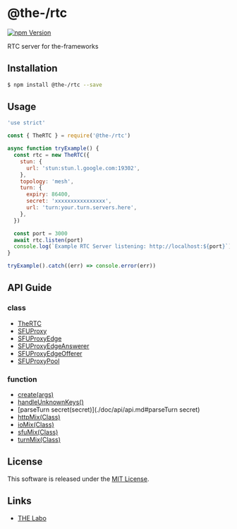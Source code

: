 @the-/rtc
==========

<!---
This file is generated by the-tmpl. Do not update manually.
--->

<!-- Badge Start -->
<a name="badges"></a>

[![npm Version][bd_npm_shield_url]][bd_npm_url]

[bd_repo_url]: https://github.com/the-labo/the
[bd_travis_url]: http://travis-ci.org/the-labo/the
[bd_travis_shield_url]: http://img.shields.io/travis/the-labo/the.svg?style=flat
[bd_travis_com_url]: http://travis-ci.com/the-labo/the
[bd_travis_com_shield_url]: https://api.travis-ci.com/the-labo/the.svg?token=
[bd_license_url]: https://github.com/the-labo/the/blob/master/LICENSE
[bd_npm_url]: http://www.npmjs.org/package/@the-/rtc
[bd_npm_shield_url]: http://img.shields.io/npm/v/@the-/rtc.svg?style=flat
[bd_standard_url]: http://standardjs.com/
[bd_standard_shield_url]: https://img.shields.io/badge/code%20style-standard-brightgreen.svg

<!-- Badge End -->


<!-- Description Start -->
<a name="description"></a>

RTC server for the-frameworks

<!-- Description End -->


<!-- Overview Start -->
<a name="overview"></a>



<!-- Overview End -->


<!-- Sections Start -->
<a name="sections"></a>

<!-- Section from "doc/readme/01.Installation.md.hbs" Start -->

<a name="section-doc-readme-01-installation-md"></a>

Installation
-----

```bash
$ npm install @the-/rtc --save
```


<!-- Section from "doc/readme/01.Installation.md.hbs" End -->

<!-- Section from "doc/readme/02.Usage.md.hbs" Start -->

<a name="section-doc-readme-02-usage-md"></a>

Usage
---------

```javascript
'use strict'

const { TheRTC } = require('@the-/rtc')

async function tryExample() {
  const rtc = new TheRTC({
    stun: {
      url: 'stun:stun.l.google.com:19302',
    },
    topology: 'mesh',
    turn: {
      expiry: 86400,
      secret: 'xxxxxxxxxxxxxxxx',
      url: 'turn:your.turn.servers.here',
    },
  })

  const port = 3000
  await rtc.listen(port)
  console.log(`Example RTC Server listening: http://localhost:${port}`)
}

tryExample().catch((err) => console.error(err))

```


<!-- Section from "doc/readme/02.Usage.md.hbs" End -->


<!-- Sections Start -->

<a name="api"></a>

## API Guide

### class
- [TheRTC](./doc/api/api.md#TheRTC)
- [SFUProxy](./doc/api/api.md#SFUProxy)
- [SFUProxyEdge](./doc/api/api.md#SFUProxyEdge)
- [SFUProxyEdgeAnswerer](./doc/api/api.md#SFUProxyEdgeAnswerer)
- [SFUProxyEdgeOfferer](./doc/api/api.md#SFUProxyEdgeOfferer)
- [SFUProxyPool](./doc/api/api.md#SFUProxyPool)
### function
- [create(args)](./doc/api/api.md#create)
- [handleUnknownKeys()](./doc/api/api.md#handleUnknownKeys)
- [parseTurn secret(secret)](./doc/api/api.md#parseTurn secret)
- [httpMix(Class)](./doc/api/api.md#httpMix)
- [ioMix(Class)](./doc/api/api.md#ioMix)
- [sfuMix(Class)](./doc/api/api.md#sfuMix)
- [turnMix(Class)](./doc/api/api.md#turnMix)

<!-- LICENSE Start -->
<a name="license"></a>

License
-------
This software is released under the [MIT License](https://github.com/the-labo/the/blob/master/LICENSE).

<!-- LICENSE End -->


<!-- Links Start -->
<a name="links"></a>

Links
------

+ [THE Labo][the_labo_url]

[the_labo_url]: https://github.com/the-labo

<!-- Links End -->
